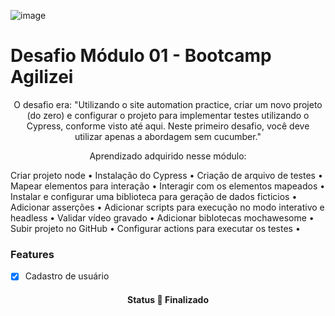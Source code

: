 ![image](https://user-images.githubusercontent.com/61317727/113580037-7e1b9980-95fb-11eb-818e-bef249f6b984.png)



# Desafio Módulo 01 - Bootcamp Agilizei

<p align="center">O desafio era:
"Utilizando o site automation practice, criar um novo projeto (do zero) e configurar o projeto para implementar testes utilizando o Cypress, conforme visto até aqui. Neste primeiro desafio, você deve utilizar apenas a abordagem sem cucumber."</p>

<p align="center">Aprendizado adquirido nesse módulo:</p>

<p align="left">
 <a>Criar projeto node</a> •
 <a>Instalação do Cypress</a> • 
 <a>Criação de arquivo de testes</a> • 
 <a>Mapear elementos para interação</a> •
<a>Interagir com os elementos mapeados</a> •
<a>Instalar e configurar uma biblioteca para geração de dados ficticios</a> •
<a>Adicionar asserções</a> •
<a>Adicionar scripts para execução no modo interativo e headless</a> •
<a>Validar vídeo gravado</a> •
<a>Adicionar biblotecas mochawesome</a> •
<a>Subir projeto  no GitHub</a> •
<a>Configurar actions para executar os testes </a> •
 
</p>

### Features

- [x] Cadastro de usuário

<h4 align="center"> 
	 Status 🚀 Finalizado 
</h4>


